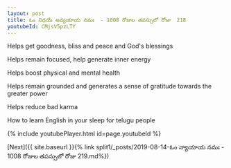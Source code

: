 ```yaml
---
layout: post
title: ఓం నిధయే అవ్యయాయ నమః  - 1008 రోజుల తపస్సులో రోజు  218
youtubeId: CMjsV5pzLTY
---
```

 
 
Helps get goodness, bliss and peace and God's blessings
 
Helps remain focused, help generate inner energy 
 
Helps boost physical and mental health 
 
Helps remain grounded and generates a sense of gratitude towards the greater power 
 
Helps reduce bad karma
 
How to learn English in your sleep for telugu people
 
 
 
 


{% include youtubePlayer.html id=page.youtubeId %}
 
[Next]({{ site.baseurl }}{% link split1/_posts/2019-08-14-ఓం న్యాయాయ నమః  - 1008 రోజుల తపస్సులో రోజు  219.md%})
 
